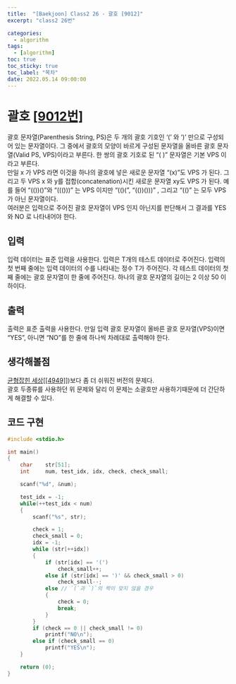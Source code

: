```yaml
---
title:  "[Baekjoon] Class2 26 - 괄호 [9012]"
excerpt: "class2 26번"

categories:
  - algorithm
tags:
  - [algorithm]
toc: true
toc_sticky: true
toc_label: "목차"
date: 2022.05.14 09:00:00
---
```


# 괄호 [[9012번]](https://www.acmicpc.net/problem/9012)
괄호 문자열(Parenthesis String, PS)은 두 개의 괄호 기호인 ‘(’ 와 ‘)’ 만으로 구성되어 있는 문자열이다. 그 중에서 괄호의 모양이 바르게 구성된 문자열을 올바른 괄호 문자열(Valid PS, VPS)이라고 부른다. 한 쌍의 괄호 기호로 된 “( )” 문자열은 기본 VPS 이라고 부른다.    
만일 x 가 VPS 라면 이것을 하나의 괄호에 넣은 새로운 문자열 “(x)”도 VPS 가 된다. 그리고 두 VPS x 와 y를 접합(concatenation)시킨 새로운 문자열 xy도 VPS 가 된다. 예를 들어 “(())()”와 “((()))” 는 VPS 이지만 “(()(”, “(())()))” , 그리고 “(()” 는 모두 VPS 가 아닌 문자열이다.    
여러분은 입력으로 주어진 괄호 문자열이 VPS 인지 아닌지를 판단해서 그 결과를 YES 와 NO 로 나타내어야 한다.     

## 입력
입력 데이터는 표준 입력을 사용한다. 입력은 T개의 테스트 데이터로 주어진다. 입력의 첫 번째 줄에는 입력 데이터의 수를 나타내는 정수 T가 주어진다. 각 테스트 데이터의 첫째 줄에는 괄호 문자열이 한 줄에 주어진다. 하나의 괄호 문자열의 길이는 2 이상 50 이하이다.     

## 출력
출력은 표준 출력을 사용한다. 만일 입력 괄호 문자열이 올바른 괄호 문자열(VPS)이면 “YES”, 아니면 “NO”를 한 줄에 하나씩 차례대로 출력해야 한다.    

## 생각해볼점
[균형잡힌 세상[[4949]]](https://sueshinkr.github.io/algorithm/class2_24/))보다 좀 더 쉬워진 버전의 문제다.    
괄호 두종류를 사용하던 위 문제와 달리 이 문제는 소괄호만 사용하기때문에 더 간단하게 해결할 수 있다.    

## 코드 구현
```c
#include <stdio.h>

int main()
{
	char	str[51];
	int		num, test_idx, idx, check, check_small;

	scanf("%d", &num);

	test_idx = -1;
	while(++test_idx < num)
	{
		scanf("%s", str);

		check = 1;
		check_small = 0;
		idx = -1;
		while (str[++idx])
		{
			if (str[idx] == '(')
				check_small++;
			else if (str[idx] == ')' && check_small > 0) 
				check_small--;
			else // `(`과 `)`의 짝이 맞지 않을 경우
			{
				check = 0;
				break;
			}
		}
		if (check == 0 || check_small != 0)
			printf("NO\n");
		else if (check_small == 0)
			printf("YES\n");
	}

	return (0);
}
```
